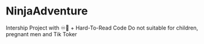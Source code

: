 # NinjaAdventure
 Intership Project with ♾️🐞 + Hard-To-Read Code
 Do not suitable for children, pregnant men and Tik Toker 
